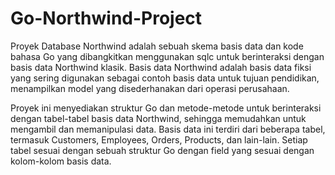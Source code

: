 # Go-Northwind-Project

Proyek Database Northwind adalah sebuah skema basis data dan kode bahasa Go yang dibangkitkan menggunakan sqlc untuk berinteraksi dengan basis data Northwind klasik. Basis data Northwind adalah basis data fiksi yang sering digunakan sebagai contoh basis data untuk tujuan pendidikan, menampilkan model yang disederhanakan dari operasi perusahaan.

Proyek ini menyediakan struktur Go dan metode-metode untuk berinteraksi dengan tabel-tabel basis data Northwind, sehingga memudahkan untuk mengambil dan memanipulasi data. Basis data ini terdiri dari beberapa tabel, termasuk Customers, Employees, Orders, Products, dan lain-lain. Setiap tabel sesuai dengan sebuah struktur Go dengan field yang sesuai dengan kolom-kolom basis data.
